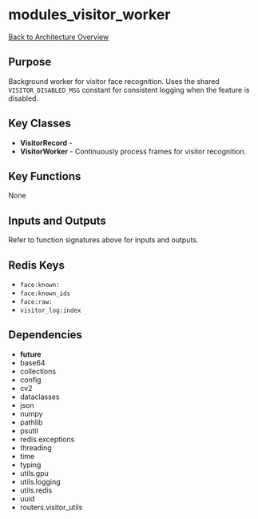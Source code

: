 # modules_visitor_worker
[Back to Architecture Overview](../README.md)

## Purpose
Background worker for visitor face recognition. Uses the shared
`VISITOR_DISABLED_MSG` constant for consistent logging when the feature is
disabled.

## Key Classes
- **VisitorRecord** - 
- **VisitorWorker** - Continuously process frames for visitor recognition.

## Key Functions
None

## Inputs and Outputs
Refer to function signatures above for inputs and outputs.

## Redis Keys
- `face:known:`
- `face:known_ids`
- `face:raw:`
- `visitor_log:index`

## Dependencies
- __future__
- base64
- collections
- config
- cv2
- dataclasses
- json
- numpy
- pathlib
- psutil
- redis.exceptions
- threading
- time
- typing
- utils.gpu
- utils.logging
- utils.redis
- uuid
- routers.visitor_utils
